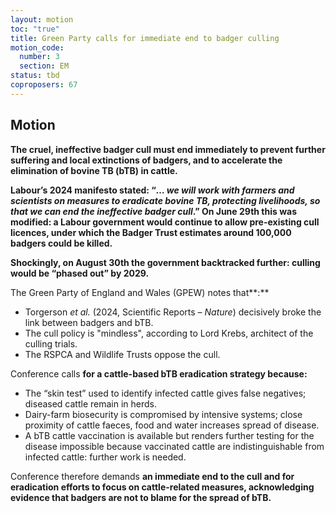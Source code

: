 ```yaml
---
layout: motion
toc: "true"
title: Green Party calls for immediate end to badger culling
motion_code:
  number: 3
  section: EM
status: tbd
coproposers: 67
---
```

## M﻿otion

**The cruel, ineffective badger cull must end immediately to prevent further suffering and local extinctions of badgers, and to accelerate the elimination of bovine TB (bTB) in cattle.**

**Labour’s 2024 manifesto stated: “*… we will work with farmers and scientists on measures to eradicate bovine TB, protecting livelihoods, so that we can end the ineffective badger cull*.” On June 29th this was modified: a Labour government would continue to allow pre-existing cull licences, under which the Badger Trust estimates around 100,000 badgers could be killed.**

**Shockingly, on August 30th the government backtracked further: culling would be “phased out” by 2029.**

The Green Party of England and Wales (GPEW) notes that**:**

* Torgerson *et al.* (2024, Scientific Reports – *Nature*) decisively broke the link between badgers and bTB.
* The cull policy is "mindless", according to Lord Krebs, architect of the culling trials.
* The RSPCA and Wildlife Trusts oppose the cull.

Conference calls **for a cattle-based bTB eradication strategy because:**

* The “skin test” used to identify infected cattle gives false negatives; diseased cattle remain in herds.
* Dairy-farm biosecurity is compromised by intensive systems; close proximity of cattle faeces, food and water increases spread of disease.
* A bTB cattle vaccination is available but renders further testing for the disease impossible because vaccinated cattle are indistinguishable from infected cattle: further work is needed.

Conference therefore demands **an immediate end to the cull and for eradication efforts to focus on cattle-related measures, acknowledging evidence that badgers are not to blame for the spread of bTB.**